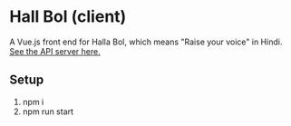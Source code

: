 Hall Bol (client)
=================

A Vue.js front end for Halla Bol, which means "Raise your voice" in Hindi.
[See the API server here.](https://github.com/hiemanshu/halla-bol-api/)

Setup
-----

1. npm i
1. npm run start
